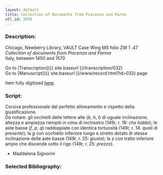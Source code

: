 ```yaml
---
layout: default
title: Collection of Documents from Piacenza and Parma
utl_id: 2939
---
```


###  Description:

Chicago, Newberry Library, VAULT Case Wing MS folio ZW 1 .47<br>
_Collection of documents from Piacenza and Parma_<br>
Italy, between 1450 and 1570

Go to [Transcription]({{ site.baseurl }}/transcription/032)<br>
Go to [Manuscript]({{ site.baseurl }}/www/record.html?id=032) page 

Item fully digitized [here](https://collections.newberry.org/asset-management/2KXJ8ZPBBKKX).

###  Script:

Corsiva professionale dal perfetto allineamento e rispetto della giustificazione.<br>
Da notare: gli occhielli delle lettere alte (_b_, _h_, _l_) di uguale inclinazione, altezza e ampiezza riempiti in cima di inchiostro (149r, r. 19: _che habbi_); le aste basse (_f_, _p_, _q_) raddoppiate con identica tortuosità (149r, r. 14: _quali di presente_); la _g_ con occhiello inferiore lungo e stretto dotato di stessa inclinazione delle aste basse (149r, r. 25: _giusto_); la _z_ con tratto inferiore ampio che discende sotto il rigo (149r, r. 25: _prezzo_).<br>
- Maddalena Signorini

###  Selected Bibliography:



